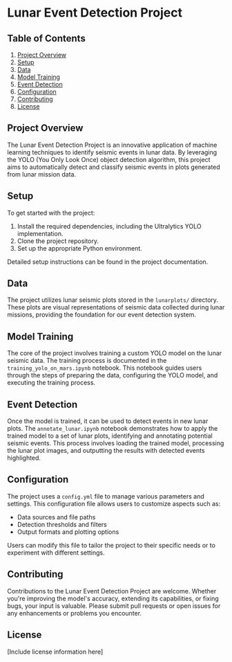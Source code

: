 # Lunar Event Detection Project

## Table of Contents

1. [Project Overview](#project-overview)
2. [Setup](#setup)
3. [Data](#data)
4. [Model Training](#model-training)
5. [Event Detection](#event-detection)
6. [Configuration](#configuration)
7. [Contributing](#contributing)
8. [License](#license)

## Project Overview

The Lunar Event Detection Project is an innovative application of machine learning techniques to identify seismic events in lunar data. By leveraging the YOLO (You Only Look Once) object detection algorithm, this project aims to automatically detect and classify seismic events in plots generated from lunar mission data.

## Setup

To get started with the project:

1. Install the required dependencies, including the Ultralytics YOLO implementation.
2. Clone the project repository.
3. Set up the appropriate Python environment.

Detailed setup instructions can be found in the project documentation.

## Data

The project utilizes lunar seismic plots stored in the `lunarplots/` directory. These plots are visual representations of seismic data collected during lunar missions, providing the foundation for our event detection system.

## Model Training

The core of the project involves training a custom YOLO model on the lunar seismic data. The training process is documented in the `training_yolo_on_mars.ipynb` notebook. This notebook guides users through the steps of preparing the data, configuring the YOLO model, and executing the training process.

## Event Detection

Once the model is trained, it can be used to detect events in new lunar plots. The `annotate_lunar.ipynb` notebook demonstrates how to apply the trained model to a set of lunar plots, identifying and annotating potential seismic events. This process involves loading the trained model, processing the lunar plot images, and outputting the results with detected events highlighted.

## Configuration

The project uses a `config.yml` file to manage various parameters and settings. This configuration file allows users to customize aspects such as:

- Data sources and file paths
- Detection thresholds and filters
- Output formats and plotting options

Users can modify this file to tailor the project to their specific needs or to experiment with different settings.

## Contributing

Contributions to the Lunar Event Detection Project are welcome. Whether you're improving the model's accuracy, extending its capabilities, or fixing bugs, your input is valuable. Please submit pull requests or open issues for any enhancements or problems you encounter.

## License

[Include license information here]
